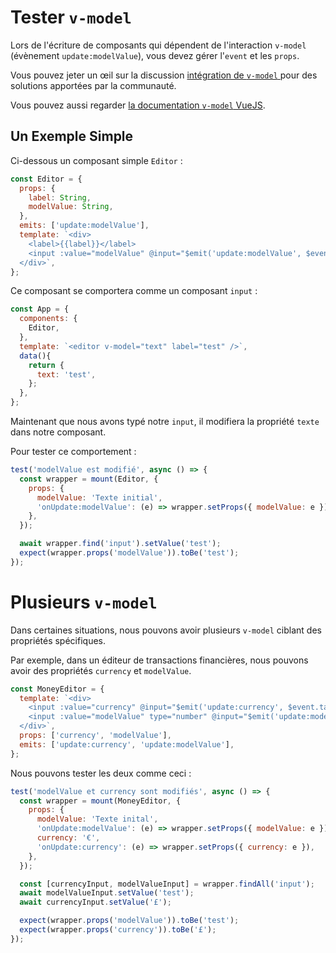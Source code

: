 # Tester `v-model`

Lors de l'écriture de composants qui dépendent de l'interaction `v-model` (évènement `update:modelValue`), vous devez gérer l'`event` et les `props`.

Vous pouvez jeter un œil sur la discussion [intégration de `v-model` ](https://github.com/vuejs/test-utils/discussions/279) pour des solutions apportées par la communauté.

Vous pouvez aussi regarder [la documentation `v-model` VueJS](https://vuejs.org/guide/components/events.html#usage-with-v-model).

## Un Exemple Simple

Ci-dessous un composant simple `Editor`&nbsp;:

```js
const Editor = {
  props: {
    label: String,
    modelValue: String,
  },
  emits: ['update:modelValue'],
  template: `<div>
    <label>{{label}}</label>
    <input :value="modelValue" @input="$emit('update:modelValue', $event.target.value)">
  </div>`,
};
```

Ce composant se comportera comme un composant `input`&nbsp;:

```js
const App = {
  components: {
    Editor,
  },
  template: `<editor v-model="text" label="test" />`,
  data(){
    return {
      text: 'test',
    };
  },
};
```

Maintenant que nous avons typé notre `input`, il modifiera la propriété `texte` dans notre composant.

Pour tester ce comportement&nbsp;:

```js
test('modelValue est modifié', async () => {
  const wrapper = mount(Editor, {
    props: {
      modelValue: 'Texte initial',
      'onUpdate:modelValue': (e) => wrapper.setProps({ modelValue: e }),
    },
  });

  await wrapper.find('input').setValue('test');
  expect(wrapper.props('modelValue')).toBe('test');
});
```

# Plusieurs `v-model`

Dans certaines situations, nous pouvons avoir plusieurs `v-model` ciblant des propriétés spécifiques.

Par exemple, dans un éditeur de transactions financières, nous pouvons avoir des propriétés `currency` et `modelValue`.

```js
const MoneyEditor = {
  template: `<div> 
    <input :value="currency" @input="$emit('update:currency', $event.target.value)"/>
    <input :value="modelValue" type="number" @input="$emit('update:modelValue', $event.target.value)"/>
  </div>`,
  props: ['currency', 'modelValue'],
  emits: ['update:currency', 'update:modelValue'],
};
```

Nous pouvons tester les deux comme ceci&nbsp;:

```js
test('modelValue et currency sont modifiés', async () => {
  const wrapper = mount(MoneyEditor, {
    props: {
      modelValue: 'Texte inital',
      'onUpdate:modelValue': (e) => wrapper.setProps({ modelValue: e }),
      currency: '€',
      'onUpdate:currency': (e) => wrapper.setProps({ currency: e }),
    },
  });

  const [currencyInput, modelValueInput] = wrapper.findAll('input');
  await modelValueInput.setValue('test');
  await currencyInput.setValue('£');

  expect(wrapper.props('modelValue')).toBe('test');
  expect(wrapper.props('currency')).toBe('£');
});
```
